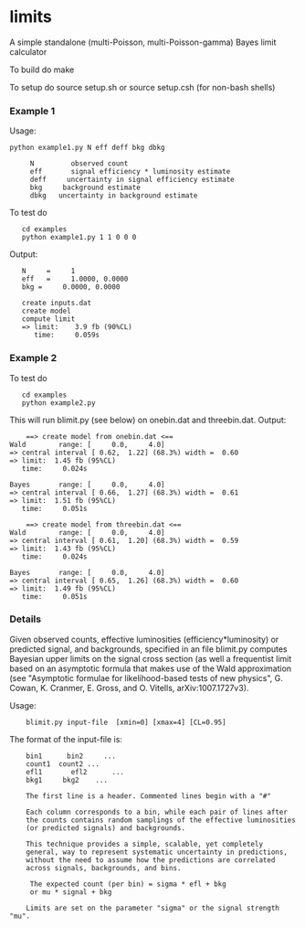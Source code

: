 # limits
A simple standalone (multi-Poisson, multi-Poisson-gamma)  Bayes limit calculator

To build do
	make
  
To setup do
	source setup.sh
	or
	source setup.csh (for non-bash shells)

### Example 1
Usage:
```
python example1.py N eff deff bkg dbkg

     N         observed count
     eff       signal efficiency * luminosity estimate
     deff     uncertainty in signal efficiency estimate
     bkg     background estimate
     dbkg   uncertainty in background estimate
  ```
To test do
```
   cd examples
   python example1.py 1 1 0 0 0
   ```
  
Output:
```
   N     =     1
   eff   =     1.0000, 0.0000 
   bkg =     0.0000, 0.0000

   create inputs.dat
   create model
   compute limit
   => limit:    3.9 fb (90%CL)
      time:     0.059s
   ```


### Example 2
To test do
```
   cd examples
   python example2.py
   ```
This will run blimit.py (see below) on onebin.dat and threebin.dat.
Output:
```
	==> create model from onebin.dat <==
Wald		range: [     0.0,     4.0]
=> central interval [ 0.62,  1.22] (68.3%) width =  0.60
=> limit:  1.45 fb (95%CL)
   time:     0.024s

Bayes		range: [     0.0,     4.0]
=> central interval [ 0.66,  1.27] (68.3%) width =  0.61
=> limit:  1.51 fb (95%CL)
   time:     0.051s

	==> create model from threebin.dat <==
Wald		range: [     0.0,     4.0]
=> central interval [ 0.61,  1.20] (68.3%) width =  0.59
=> limit:  1.43 fb (95%CL)
   time:     0.024s

Bayes		range: [     0.0,     4.0]
=> central interval [ 0.65,  1.26] (68.3%) width =  0.60
=> limit:  1.49 fb (95%CL)
   time:     0.051s
```

### Details
Given observed counts, effective luminosities (efficiency*luminosity)
or predicted signal,
and backgrounds, specified in an file blimit.py  computes
Bayesian upper limits on the signal cross section (as well a
frequentist limit based on an asymptotic formula that makes use of the
Wald approximation (see "Asymptotic formulae for likelihood-based
tests of new physics", G. Cowan, K. Cranmer, E. Gross, and O. Vitells,
arXiv:1007.1727v3).

Usage:
```
    blimit.py input-file  [xmin=0] [xmax=4] [CL=0.95]
```
	
The format of the input-file is:
```
	bin1      bin2     ... 
    count1  count2 ...
    efl1       efl2      ...
    bkg1     bkg2    ...

    The first line is a header. Commented lines begin with a "#"
    
    Each column corresponds to a bin, while each pair of lines after
    the counts contains random samplings of the effective luminosities
	(or predicted signals) and backgrounds. 

    This technique provides a simple, scalable, yet completely
    general, way to represent systematic uncertainty in predictions,
    without the need to assume how the predictions are correlated
	across signals, backgrounds, and bins.
     
     The expected count (per bin) = sigma * efl + bkg
	 or mu * signal + bkg

	Limits are set on the parameter "sigma" or the signal strength "mu".
```
